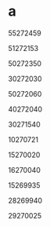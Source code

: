 # a

55272459

51272153

50272350

30272030

50272060

40272040

30271540

10270721

15270020

16270040

15269935

28269940

29270025
